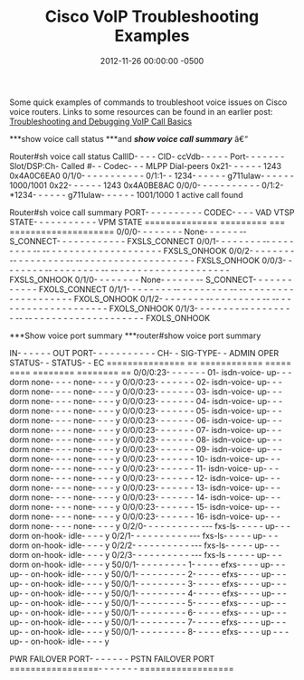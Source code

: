 ﻿---
layout: post
title:  Cisco VoIP Troubleshooting Examples
date:   2012-11-26 00:00:00 -0500
categories: IT
---






Some quick examples of commands to troubleshoot voice issues on Cisco voice routers. Links to some resources can be found in an earlier post:
<a title="Permalink to Troubleshooting and Debugging VoIP Call Basics" href="../?p=4" rel="bookmark">Troubleshooting and Debugging VoIP Call Basics</a>

***show voice call status ***and ***show voice call summary*** â€“

Router#sh voice call status
CallID- - - -  CID-  ccVdb- - - - -  Port- - - - - - -  Slot/DSP:Ch-  Called #- -  Codec- - -  MLPP Dial-peers
0x21- - - - - -  1243 0x4A0C6EA0 0/1/0- - - - - - - - - - -  0/1:1- -  1234- - - - - -  g711ulaw- - - - - -  1000/1001
0x22- - - - - -  1243 0x4A0BE8AC 0/0/0- - - - - - - - - - -  0/1:2-  *1234- - - - - -  g711ulaw- - - - - -  1001/1000
1 active call found



Router#sh voice call summary
PORT- - - - - - - - - -  CODEC- - - -  VAD VTSP STATE- - - - - - - - - - -  VPM STATE
============== ========= === ====================
0/0/0- - - - - - - -  None- - - - - -  --  S_CONNECT- - - - - - - - - - - -  FXSLS_CONNECT
0/0/1- - - - - - - -  -- - - - - - - - -  --  -- - - - - - - - - - - - - - - - - - -  - FXSLS_ONHOOK
0/0/2- - - - - - - -  -- - - - - - - - -  --  -- - - - - - - - - - - - - - - - - - - -  FXSLS_ONHOOK
0/0/3- - - - - - - -  -- - - - - - - - -  --  -- - - - - - - - - - - - - - - - - - - -  FXSLS_ONHOOK
0/1/0- - - - - - - -  None- - - - - -  --  S_CONNECT- - - - - - - - - - - -  FXOLS_CONNECT
0/1/1- - - - - - - -  -- - - - - - - - -  --  -- - - - - - - - - - - - - - - - - - - -  FXOLS_ONHOOK
0/1/2- - - - - - - -  -- - - - - - - - -  --  -- - - - - - - - - - - - - - - - - - - -  FXOLS_ONHOOK
0/1/3- - - - - - - -  -- - - - - - - - -  --  -- - - - - - - - - - - - - - - - - - - -  FXOLS_ONHOOK



***Show voice port summary
***router#show voice port summary

IN- - - - - -  OUT
PORT- - - - - - - - - - -  CH- -  SIG-TYPE- -  ADMIN OPER STATUS- -  STATUS- -  EC
=============== == ============ ===== ==== ======== ======== ==
0/0/0:23- - - - - - -  01-  isdn-voice-  up- - -  dorm none- - - -  none- - - -  y
0/0/0:23- - - - - - -  02-  isdn-voice-  up- - -  dorm none- - - -  none- - - -  y
0/0/0:23- - - - - - -  03-  isdn-voice-  up- - -  dorm none- - - -  none- - - -  y
0/0/0:23- - - - - - -  04-  isdn-voice-  up- - -  dorm none- - - -  none- - - -  y
0/0/0:23- - - - - - -  05-  isdn-voice-  up- - -  dorm none- - - -  none- - - -  y
0/0/0:23- - - - - - -  06-  isdn-voice-  up- - -  dorm none- - - -  none- - - -  y
0/0/0:23- - - - - - -  07-  isdn-voice-  up- - -  dorm none- - - -  none- - - -  y
0/0/0:23- - - - - - -  08-  isdn-voice-  up- - -  dorm none- - - -  none- - - -  y
0/0/0:23- - - - - - -  09-  isdn-voice-  up- - -  dorm none- - - -  none- - - -  y
0/0/0:23- - - - - - -  10-  isdn-voice-  up- - -  dorm none- - - -  none- - - -  y
0/0/0:23- -  - - - - - 11-  isdn-voice-  up- - -  dorm none- - - -  none- - - -  y
0/0/0:23- - - - - - -  12-  isdn-voice-  up- - -  dorm none- - - -  none- - - -  y
0/0/0:23- - - - - - -  13-  isdn-voice-  up- - -  dorm none- - - -  none- - - -  y
0/0/0:23- - - - - - -  14-  isdn-voice-  up- - -  dorm none- - - -  none- - - -  y
0/0/0:23- - - - - -  - 15-  isdn-voice-  up- - -  dorm none- - - -  none- - - -  y
0/0/0:23- - - - - - -  16-  isdn-voice-  up- - -  dorm none- - - -  none- - - -  y
0/2/0- - - - - - - - - -  ---  fxs-ls- - - - -  up- - -  dorm on-hook-  idle- - - -  y
0/2/1- - - - - - - - - -  ---  fxs-ls- - - - -  up- - -  dorm on-hook-  idle- - - -  y
0/2/2- - - - - - - - - -  ---  fxs-ls- - - - -  up- - -  dorm on-hook-  idle- - - -  y
0/2/3- - - - - - - - - -  ---  fxs-ls - - - - - up- - -  dorm on-hook-  idle- - - -  y
50/0/1- - - - - - - - -  1- - - - -  efxs- - - -  up- - -  up- -  on-hook-  idle- - - -  y
50/0/1- - - - - - - - -  2- - - - -  efxs- - - -  up- - -  up- -  on-hook-  idle- - - -  y
50/0/1- - - - - - - - -  3- - - - -  efxs- - - -  up- - -  up- -  on-hook-  idle- - - -  y
50/0/1- - - - - - - - -  4- - - - -  efxs- - -  - up- - -  up- -  on-hook-  idle- - - -  y
50/0/1- - - - - - - - -  5- - - - -  efxs- - - -  up- - -  up- -  on-hook-  idle- - - -  y
50/0/1- - - - - - - - -  6- - - - -  efxs- - - -  up- - -  up- -  on-hook-  idle- - - -  y
50/0/1- - - - - - - - -  7- - - - -  efxs- - - -  up- - -  up- -  on-hook-  idle- - - -  y
50/0/1- - - - - - - - -  8- - - - -  efxs- - - -  up - - - up- -  on-hook-  idle- - - -  y

PWR FAILOVER PORT- - - - - - -  PSTN FAILOVER PORT
=================- - - - - - -  ==================




